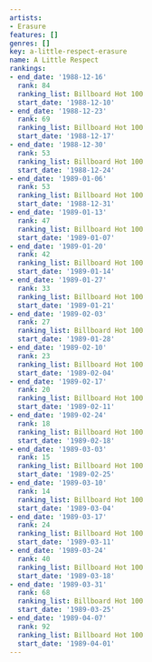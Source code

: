 ```yaml
---
artists:
- Erasure
features: []
genres: []
key: a-little-respect-erasure
name: A Little Respect
rankings:
- end_date: '1988-12-16'
  rank: 84
  ranking_list: Billboard Hot 100
  start_date: '1988-12-10'
- end_date: '1988-12-23'
  rank: 69
  ranking_list: Billboard Hot 100
  start_date: '1988-12-17'
- end_date: '1988-12-30'
  rank: 53
  ranking_list: Billboard Hot 100
  start_date: '1988-12-24'
- end_date: '1989-01-06'
  rank: 53
  ranking_list: Billboard Hot 100
  start_date: '1988-12-31'
- end_date: '1989-01-13'
  rank: 47
  ranking_list: Billboard Hot 100
  start_date: '1989-01-07'
- end_date: '1989-01-20'
  rank: 42
  ranking_list: Billboard Hot 100
  start_date: '1989-01-14'
- end_date: '1989-01-27'
  rank: 33
  ranking_list: Billboard Hot 100
  start_date: '1989-01-21'
- end_date: '1989-02-03'
  rank: 27
  ranking_list: Billboard Hot 100
  start_date: '1989-01-28'
- end_date: '1989-02-10'
  rank: 23
  ranking_list: Billboard Hot 100
  start_date: '1989-02-04'
- end_date: '1989-02-17'
  rank: 20
  ranking_list: Billboard Hot 100
  start_date: '1989-02-11'
- end_date: '1989-02-24'
  rank: 18
  ranking_list: Billboard Hot 100
  start_date: '1989-02-18'
- end_date: '1989-03-03'
  rank: 15
  ranking_list: Billboard Hot 100
  start_date: '1989-02-25'
- end_date: '1989-03-10'
  rank: 14
  ranking_list: Billboard Hot 100
  start_date: '1989-03-04'
- end_date: '1989-03-17'
  rank: 24
  ranking_list: Billboard Hot 100
  start_date: '1989-03-11'
- end_date: '1989-03-24'
  rank: 40
  ranking_list: Billboard Hot 100
  start_date: '1989-03-18'
- end_date: '1989-03-31'
  rank: 68
  ranking_list: Billboard Hot 100
  start_date: '1989-03-25'
- end_date: '1989-04-07'
  rank: 92
  ranking_list: Billboard Hot 100
  start_date: '1989-04-01'
---
```


